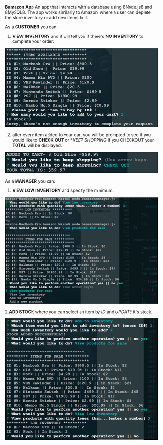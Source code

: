 **Bamazon App** 
An app that interacts with a database using 8Node.js8 and 8MySQL8.  The app works similarly to Amazon, where a user can deplete the store inventory or add new items to it.   

As a **CUSTOMER** you can:

1. **VIEW INVENTORY** and it will tell you if
there's **NO INVENTORY** to complete your order:

![NoInventory](images/sorryNo.png)

2. after every item added to your cart you will be prompted to see if you would like to **CHECK OUT** or **KEEP SHOPPING* if you CHECKOUT your **TOTAL** will be displayed.

![Checkout](images/checkout.png)


As a **MANAGER** you can:

1. **VIEW LOW INVENTORY** and specify the minimum.

![Low](images/lowInv.png)

2.**ADD STOCK** where you can select an item by *ID* and *UPDATE* it's stock.

![addStock](images/addStock.png)
